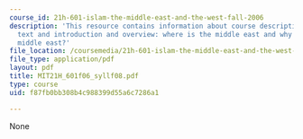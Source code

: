 ```yaml
---
course_id: 21h-601-islam-the-middle-east-and-the-west-fall-2006
description: 'This resource contains information about course description, required
  text and introduction and overview: where is the middle east and why we study the
  middle east?'
file_location: /coursemedia/21h-601-islam-the-middle-east-and-the-west-fall-2006/f87fb0bb308b4c988399d55a6c7286a1_MIT21H_601f06_syllf08.pdf
file_type: application/pdf
layout: pdf
title: MIT21H_601f06_syllf08.pdf
type: course
uid: f87fb0bb308b4c988399d55a6c7286a1

---
```

None